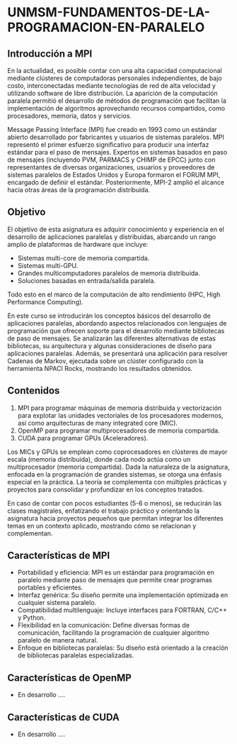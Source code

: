 # UNMSM-FUNDAMENTOS-DE-LA-PROGRAMACION-EN-PARALELO

## Introducción a MPI

En la actualidad, es posible contar con una alta capacidad computacional mediante clústeres de computadoras personales independientes, de bajo costo, interconectadas mediante tecnologías de red de alta velocidad y utilizando software de libre distribución. La aparición de la computación paralela permitió el desarrollo de métodos de programación que facilitan la implementación de algoritmos aprovechando recursos compartidos, como procesadores, memoria, datos y servicios.

Message Passing Interface (MPI) fue creado en 1993 como un estándar abierto desarrollado por fabricantes y usuarios de sistemas paralelos. MPI representó el primer esfuerzo significativo para producir una interfaz estándar para el paso de mensajes. Expertos en sistemas basados en paso de mensajes (incluyendo PVM, PARMACS y CHIMP de EPCC) junto con representantes de diversas organizaciones, usuarios y proveedores de sistemas paralelos de Estados Unidos y Europa formaron el FORUM MPI, encargado de definir el estándar. Posteriormente, MPI-2 amplió el alcance hacia otras áreas de la programación distribuida.

## Objetivo

El objetivo de esta asignatura es adquirir conocimiento y experiencia en el desarrollo de aplicaciones paralelas y distribuidas, abarcando un rango amplio de plataformas de hardware que incluye:

* Sistemas multi-core de memoria compartida.
* Sistemas multi-GPU.
* Grandes multicomputadores paralelos de memoria distribuida.
* Soluciones basadas en entrada/salida paralela.

Todo esto en el marco de la computación de alto rendimiento (HPC, High Performance Computing).

En este curso se introducirán los conceptos básicos del desarrollo de aplicaciones paralelas, abordando aspectos relacionados con lenguajes de programación que ofrecen soporte para el desarrollo mediante bibliotecas de paso de mensajes. Se analizarán las diferentes alternativas de estas bibliotecas, su arquitectura y algunas consideraciones de diseño para aplicaciones paralelas. Además, se presentará una aplicación para resolver Cadenas de Markov, ejecutada sobre un clúster configurado con la herramienta NPACI Rocks, mostrando los resultados obtenidos.

## Contenidos

1. MPI para programar máquinas de memoria distribuida y vectorización para explotar las unidades vectoriales de los procesadores modernos, así como arquitecturas de many integrated core (MIC).
2. OpenMP para programar multiprocesadores de memoria compartida.
3. CUDA para programar GPUs (Aceleradores).

Los MICs y GPUs se emplean como coprocesadores en clústeres de mayor escala (memoria distribuida), donde cada nodo actúa como un multiprocesador (memoria compartida). Dada la naturaleza de la asignatura, enfocada en la programación de grandes sistemas, se otorga una énfasis especial en la práctica. La teoría se complementa con múltiples prácticas y proyectos para consolidar y profundizar en los conceptos tratados.

En caso de contar con pocos estudiantes (5-6 o menos), se reducirán las clases magistrales, enfatizando el trabajo práctico y orientando la asignatura hacia proyectos pequeños que permitan integrar los diferentes temas en un contexto aplicado, mostrando cómo se relacionan y complementan.

## Características de MPI

* Portabilidad y eficiencia: MPI es un estándar para programación en paralelo mediante paso de mensajes que permite crear programas portables y eficientes.
* Interfaz genérica: Su diseño permite una implementación optimizada en cualquier sistema paralelo.
* Compatibilidad multilenguaje: Incluye interfaces para FORTRAN, C/C++ y Python.
* Flexibilidad en la comunicación: Define diversas formas de comunicación, facilitando la programación de cualquier algoritmo paralelo de manera natural.
* Enfoque en bibliotecas paralelas: Su diseño está orientado a la creación de bibliotecas paralelas especializadas.

## Características de OpenMP
* En desarrollo ....
## Características de CUDA
* En desarrollo ....

